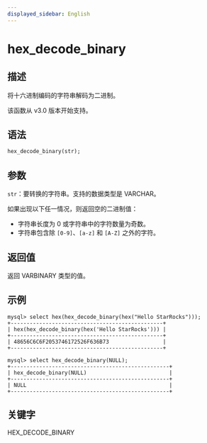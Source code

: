 ```yaml
---
displayed_sidebar: English
---
```


# hex_decode_binary

## 描述

将十六进制编码的字符串解码为二进制。

该函数从 v3.0 版本开始支持。

## 语法

```Haskell
hex_decode_binary(str);
```

## 参数

`str`：要转换的字符串。支持的数据类型是 VARCHAR。

如果出现以下任一情况，则返回空的二进制值：

- 字符串长度为 0 或字符串中的字符数量为奇数。
- 字符串包含除 `[0-9]`、`[a-z]` 和 `[A-Z]` 之外的字符。

## 返回值

返回 VARBINARY 类型的值。

## 示例

```Plain
mysql> select hex(hex_decode_binary(hex("Hello StarRocks")));
+------------------------------------------------+
| hex(hex_decode_binary(hex('Hello StarRocks'))) |
+------------------------------------------------+
| 48656C6C6F2053746172526F636B73                 |
+------------------------------------------------+

mysql> select hex_decode_binary(NULL);
+--------------------------------------------------+
| hex_decode_binary(NULL)                          |
+--------------------------------------------------+
| NULL                                             |
+--------------------------------------------------+
```

## 关键字

HEX_DECODE_BINARY